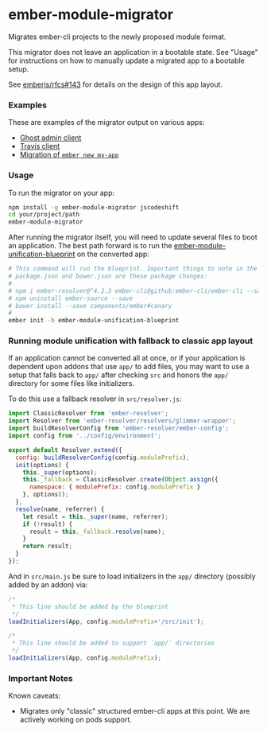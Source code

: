 # ember-module-migrator

Migrates ember-cli projects to the newly proposed module format.

This migrator does not leave an application in a bootable state. See "Usage"
for instructions on how to manually update a migrated app to a bootable
setup.

See [emberjs/rfcs#143](https://github.com/emberjs/rfcs/pull/143) for details
on the design of this app layout.

### Examples

These are examples of the migrator output on various apps:

* [Ghost admin client](https://github.com/rwjblue/--ghost-modules-sample/tree/grouped-collections/src)
* [Travis client](https://github.com/rwjblue/--travis-modules-sample/tree/modules/src)
* [Migration of `ember new my-app`](https://github.com/rwjblue/--new-app-blueprint/tree/modules/src)

### Usage

To run the migrator on your app:

```sh
npm install -g ember-module-migrator jscodeshift
cd your/project/path
ember-module-migrator
```

After running the migrator itself, you will need to update several files
to boot an application. The best path forward is to run the
[ember-module-unification-blueprint](https://github.com/emberjs/ember-module-unification-blueprint)
on the converted app:

```sh
# This command will run the blueprint. Important things to note in the
# package.json and bower.json are these package changes:
#
# npm i ember-resolver@^4.2.3 ember-cli@github:ember-cli/ember-cli --save-dev
# npm uninstall ember-source --save
# bower install --save components/ember#canary
#
ember init -b ember-module-unification-blueprint
```

### Running module unification with fallback to classic app layout

If an application cannot be converted all at once, or if your application is
dependent upon addons that use `app/` to add files, you may want to use
a setup that falls back to `app/` after checking `src` and honors the `app/`
directory for some files like initializers.

To do this use a fallback resolver in `src/resolver.js`:

```js
import ClassicResolver from 'ember-resolver';
import Resolver from 'ember-resolver/resolvers/glimmer-wrapper';
import buildResolverConfig from 'ember-resolver/ember-config';
import config from '../config/environment';

export default Resolver.extend({
  config: buildResolverConfig(config.modulePrefix),
  init(options) {
    this._super(options);
    this._fallback = ClassicResolver.create(Object.assign({
      namespace: { modulePrefix: config.modulePrefix }
    }, options));
  },
  resolve(name, referrer) {
    let result = this._super(name, referrer);
    if (!result) {
      result = this._fallback.resolve(name);
    }
    return result;
  }
});
```

And in `src/main.js` be sure to load initializers in the `app/` directory
(possibly added by an addon) via:

```js
/*
 * This line should be added by the blueprint
 */
loadInitializers(App, config.modulePrefix+'/src/init');

/*
 * This line should be added to support `app/` directories
 */
loadInitializers(App, config.modulePrefix);
```

### Important Notes

Known caveats:

* Migrates only "classic" structured ember-cli apps at this point. We are
  actively working on pods support.
